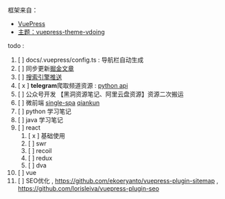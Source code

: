 框架来自：
- [VuePress](https://v1.vuepress.vuejs.org/zh/)
- [主题：vuepress-theme-vdoing](https://doc.xugaoyi.com/)

todo : 
1. [  ] docs/.vuepress/config.ts : 导航栏自动生成
2. [ ] 同步更新[掘金文章](https://juejin.cn/creator/home)
3. [ ] [搜索引擎推送](https://blog.csdn.net/qq_41187256/article/details/79734463)
3. [ x ] **telegram**爬取频道资源 : [python api](https://docs.telethon.dev/en/stable/)
4. [ ] 公众号开发 【黑洞资源笔记、阿里云盘资源】资源二次搬运
5. [ ] 微前端 [single-spa](https://zh-hans.single-spa.js.org/docs/getting-started-overview) [qiankun](https://qiankun.umijs.org/zh)
6. [ ] python 学习笔记
7.  [ ] java 学习笔记
8.  [ ] react
    1.  [ x ] 基础使用
    2.  [ ] swr
    3.  [ ] recoil
    4.  [ ] redux
    5.  [ ] dva
9.  [ ] vue
10. [ ] SEO优化 , https://github.com/ekoeryanto/vuepress-plugin-sitemap , https://github.com/lorisleiva/vuepress-plugin-seo